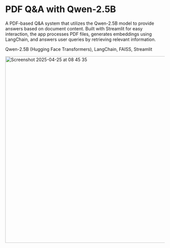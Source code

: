 # PDF Q&A with Qwen-2.5B

A PDF-based Q&A system that utilizes the Qwen-2.5B model to provide answers based on document content. Built with Streamlit for easy interaction, the app processes PDF files, generates embeddings using LangChain, and answers user queries by retrieving relevant information.


 Qwen-2.5B (Hugging Face Transformers),
 LangChain, FAISS,  Streamlit



<img width="591" alt="Screenshot 2025-04-25 at 08 45 35" src="https://github.com/user-attachments/assets/b9d01e75-ad00-47e0-b6fd-3af0a06cef21" />
